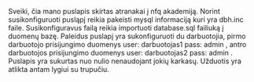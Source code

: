 Sveiki, čia mano puslapis skirtas atranakai į nfq akademiją.
Norint susikonfiguruoti pusląpį reikia pakeisti mysql informaciją kuri yra dbh.inc faile.
Susikonfiguravus failą reikia importuoti database.sql failiuką į duomenų bazę.
Paleidus puslapį yra sukonfiguruoti du darbuotojia, pirmo darbuotojo prisijungimo duomenys user: darbuotojas1 pass: admin , antro darbuotojos prisijungimo duomenys
user: darbuotojas2 pass: admin . Puslapis yra sukurtas nuo nulio nenaudojant jokių karkasų.
Užduotis yra atlikta antam lygiui su trupučiu.